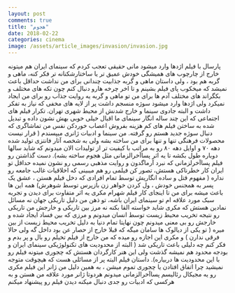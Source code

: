 ```yaml
---
layout: post
comments: true
title: "هجوم"
date: 2018-02-22
categories: cinema
image: /assets/article_images/invasion/invasion.jpg
---
```



پارسال با فیلم اژدها وارد میشود مانی حقیقی تعجب کردم که سینمای ایران هم میتونه خارج از چارچوب های همیشگی خودش عمیق تر یا ساختارشکنانه تر فکر کنه، ماهی و گربه هم بود ، ولی داستان ماهی و گربه جذابیت چندانی برای من نداشت حداقل باعث نمیشد که میخکوب پای فیلم بشینم و تا اخر چرخه هارو دنبال کنم چون تکه های مختلف و بکگراند های مختلف آدم ها برای من تو ماهی و گربه یه روایت جذاب رو برای من ایجاد نمیکرد ولی اژدها وارد میشود سوژه منسجم داشت پر از لایه های مخفی که نیاز به تفکر داشت و البته جادوی سینما و خارج شدنش از محیط شهری تهران. 
  تکرار فیلم های اجتماعی که این چند ساله انگار سینمای ما اقبال خیلی خوبی بهش نشون داده و تبدیل شده به ساختن فیلم های کم هزینه بفروش اعصاب خوردکن نفس من تماشاگری که دنبال سوژه جدید هستم رو گرفته. من سینما و ادبیات ژانری میپسندم ( قرار نیست محصولات فرهنگی تنها و تنها برای من ساخته بشه ولی به شخصه آثار فانتزی تولید شده دهه ۷۰ و اوایل دهه ۸۰ رو به مراتب با کیفیت تر از تولیدات الان میدونم که شاید سالها دوباره طول بکشه تا یه اثر پساآخرالزمانی مثل هجوم ساخته بشه).
دست گذاشتن رو فیلم پساآخرلزمانی که نبرد آرماگدون و روایت مذهبی رسمی رو نشون نمیده حداقل تو ایران کار خطرناکی هستش، تصور کن فیلمی رو هم میبینی که اخلاقیات غالب جامعه رو نداره ( مفهوم قتل و ساده انگاریش توسط تمام افرادی که دخل فیلم هستن ، عشق یک پسر به همجنس خودش ، ول کردن خواهر زن بازپرس توسط شوهرش) همه این ها باعث میشه برای من تا اینجای کار فیلم شهرام مکری یه اثر متفاوت برای دیدن و تجربه سبک مورد علاقه ام تو سینمای ایران باشه، تو ذهن من دلیل تاریکی جهان نه مسائل نمادین هستش که مکری شاید خواسته القا بکنه نه مرز بین تاریکی و خارجش من تاریکی رو نتیجه تخریب محیط زیست توسط انسان میدونم و مرزی که بین فساد ایجاد شده و خارجش رو بی معنی میدونم چون نهایتا تمام دنیا به دلیل تخریب محیط زیست از بین میره ( تو یکی از دیالوک ها سامان میگه که قبلا خارج از حصار عن بود داخل گه ولی حالا فرقی ندارن )  و مکری این اجازه رو میده که من خارج از فیلم تخیلم رو بال و پر بدم و فکر کنم چه دلیلی باعث تاریکی شد ( البته از محدودیت های تکنولوژيکی سینمای ایران و بودجه محدود هم نمیشه گذشت ولی این هنر کارگردان هستش که چجوری میتونه فیلم رو با این محدودیت ها دربیاره).
داستان فیلم البته پر از مسائلی هست که هیچوقت متوجه نمیشید چرا اتفاق افتادن یا چجوری تموم میشن ،  به همین دلیل من ژانر این فیلم مکری رو یه مجیکال رئالیسم پساآخرالزمانی میدونم هردوتا ژانر مورد علاقه من هستن و به هرکسی که ادبیات رو جدی دنبال میکنه دیدن فیلم رو پیشنهاد میکنم 

